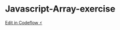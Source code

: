 # Javascript-Array-exercise

[Edit in Codeflow ⚡️](https://stackblitz.com/~/github.com/ZlatanMinh123/Javascript-Array-exercise)
